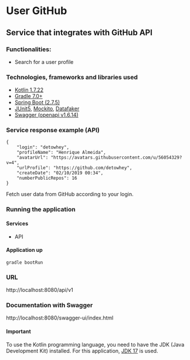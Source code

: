# User GitHub

## Service that integrates with GitHub API

### Functionalities:

- Search for a user profile


### Technologies, frameworks and libraries used
- [Kotlin 1.7.22](https://kotlinlang.org/docs/home.html)
- [Gradle 7.0+](https://docs.gradle.org/7.0/userguide/userguide.html)
- [Spring Boot (2.7.5)](https://spring.io/projects/spring-boot)
- [JUnit5](https://junit.org/junit5/docs/current/user-guide/), [Mockito](https://site.mockito.org/), [Datafaker](https://www.datafaker.net/)
- [Swagger (openapi v1.6.14)](https://springdoc.org/)

### Service response example (API)
```
{
    "login": "detowhey",
    "profileName": "Henrique Almeida",
    "avatarUrl": "https://avatars.githubusercontent.com/u/56054329?v=4",
    "urlProfile": "https://github.com/detowhey",
    "createDate": "02/10/2019 00:34",
    "numberPublicRepos": 16
}
```
Fetch user data from GitHub according to your login.


### Running the application

#### Services
- API

#### Application up
```
gradle bootRun
```

### URL

http://localhost:8080/api/v1

### Documentation with Swagger

http://localhost:8080/swagger-ui/index.html

#### Important

To use the Kotlin programming language, you need to have the JDK (Java Development Kit) installed. For this application, [JDK 17](https://www.oracle.com/br/java/technologies/downloads/#java17) is used.
